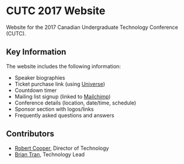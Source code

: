 # CUTC 2017 Website

Website for the 2017 Canadian Undergraduate Technology Conference (CUTC).

## Key Information
The website includes the following information:
- Speaker biographies
- Ticket purchase link (using [Universe](https://www.universe.com/))
- Countdown timer
- Mailing list signup (linked to [Mailchimp](https://mailchimp.com/))
- Conference details (location, date/time, schedule)
- Sponsor section with logos/links
- Frequently asked questions and answers

## Contributors
- [Robert Cooper](https://github.com/Engineering-Robert), Director of Technology
- [Brian Tran](https://github.com/TranBrian10), Technology Lead
